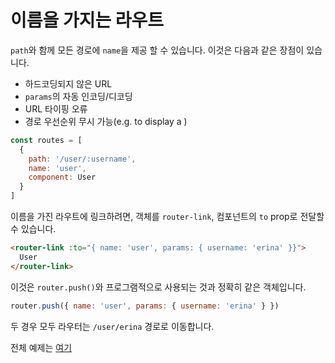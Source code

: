 # 이름을 가지는 라우트

`path`와 함께 모든 경로에 `name`을 제공 할 수 있습니다. 이것은 다음과 같은 장점이 있습니다.

- 하드코딩되지 않은 URL
- `params`의 자동 인코딩/디코딩 
- URL 타이핑 오류
- 경로 우선순위 무시 가능(e.g. to display a )

```js
const routes = [
  {
    path: '/user/:username',
    name: 'user',
    component: User
  }
]
```

이름을 가진 라우트에 링크하려면, 객체를 `router-link`, 컴포넌트의 `to` prop로 전달할 수 있습니다.


```html
<router-link :to="{ name: 'user', params: { username: 'erina' }}">
  User
</router-link>
```

이것은 `router.push()`와 프로그램적으로 사용되는 것과 정확히 같은 객체입니다.


```js
router.push({ name: 'user', params: { username: 'erina' } })
```

두 경우 모두 라우터는 `/user/erina` 경로로 이동합니다.

전체 예제는 [여기](https://github.com/vuejs/vue-router/blob/dev/examples/named-routes/app.js)
